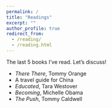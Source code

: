 ```yaml
---
permalink: /
title: "Readings"
excerpt: ""
author_profile: true
redirect_from: 
  - /reading/
  - /reading.html
---
```

The last 5 books I’ve read. Let’s discuss! 
* _There There_, Tommy Orange
* A travel guide for China
* _Educated_, Tara Westover
* _Becoming_, Michelle Obama
* _The Push_, Tommy Caldwell
